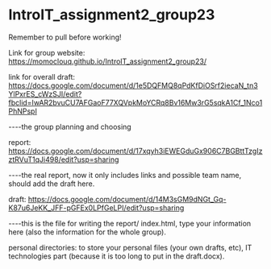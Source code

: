 # IntroIT_assignment2_group23

Remember to pull before working!

Link for group website: https://momoclouq.github.io/IntroIT_assignment2_group23/

link for overall draft: https://docs.google.com/document/d/1e5DQFMQ8qPdKfDiOSrf2iecaN_tn3YlPxrES_cWzSJI/edit?fbclid=IwAR2bvuCU7AFGaoF77XQVpkMoYCRq8Bv16Mw3rG5sqkA1Cf_1Nco1PhNPspI

----the group planning and choosing

report: https://docs.google.com/document/d/17xqyh3iEWEGduGx906C7BGBttTzgIzztRVuT1qJi498/edit?usp=sharing

----the real report, now it only includes links and possible team name, should add the draft here.


draft: https://docs.google.com/document/d/14M3sGM9dNGt_Gq-K87u6JeKK_JFF-pGFEx0LPfGeLPI/edit?usp=sharing

----this is the file for writing the report/ index.html, type your information here (also the information for the whole group).


personal directories: to store your personal files (your own drafts, etc), IT technologies part (because it is too long to put in the draft.docx).

